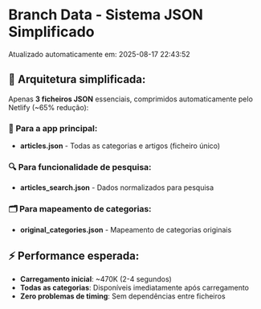# Branch Data - Sistema JSON Simplificado
Atualizado automaticamente em: 2025-08-17 22:43:52

## 🎯 Arquitetura simplificada:
Apenas **3 ficheiros JSON** essenciais, comprimidos automaticamente pelo Netlify (~65% redução):

### 📱 Para a app principal:
- **articles.json** - Todas as categorias e artigos (ficheiro único)

### 🔍 Para funcionalidade de pesquisa:
- **articles_search.json** - Dados normalizados para pesquisa

### 🗂️ Para mapeamento de categorias:
- **original_categories.json** - Mapeamento de categorias originais

## ⚡ Performance esperada:
- **Carregamento inicial**: ~470K (2-4 segundos)
- **Todas as categorias**: Disponíveis imediatamente após carregamento
- **Zero problemas de timing**: Sem dependências entre ficheiros
